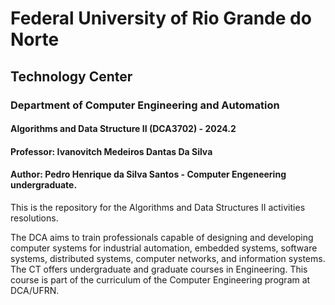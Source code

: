 # Federal University of Rio Grande do Norte
## Technology Center
### Department of Computer Engineering and Automation 
#### Algorithms and Data Structure II (DCA3702) - 2024.2

#### Professor: Ivanovitch Medeiros Dantas Da Silva
#### Author: Pedro Henrique da Silva Santos - Computer Engeneering undergraduate.

This is the repository for the Algorithms and Data Structures II activities resolutions.

The DCA aims to train professionals capable of designing and developing computer systems for industrial automation, embedded systems, software systems, distributed systems, computer networks, and information systems. The CT offers undergraduate and graduate courses in Engineering. This course is part of the curriculum of the Computer Engineering program at DCA/UFRN.
